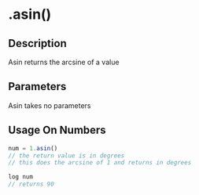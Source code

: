 # .asin()

## Description

Asin returns the arcsine of a value

## Parameters

Asin takes no parameters

## Usage On Numbers

```javascript
num = 1.asin()
// the return value is in degrees
// this does the arcsine of 1 and returns in degrees

log num
// returns 90
```

